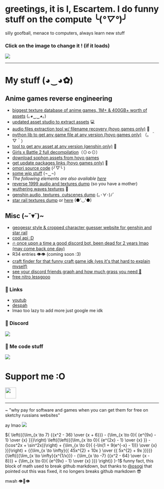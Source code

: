 # greetings, it is I, Escartem. I do funny stuff on the compute ╰(*°▽°*)╯

silly goofball, menace to computers, always learn new stuff

### Click on the image to change it ! (if it loads)

[<img src="https://api.escartem.moe/p/ghm3" />](https://bit.ly/3DVM3vY)

---
# My stuff (◕‿◕✿)

## Anime games reverse engineering
- [biggest texture database of anime games, 1M+ & 400GB+ worth of assets](https://assets.escartem.moe) (｡◕‿‿◕｡)
- [updated asset studio to extract assets](https://github.com/Escartem/AnimeStudio) 💻
- [audio files extraction tool w/ filename recovery (hoyo games only)](https://github.com/Escartem/AnimeWwise) 🎵
- [python lib to get any game file at any version (hoyo games only)](https://pypi.org/project/HoyoDL) （。＾▽＾）
- [tool to get any asset at any version (genshin only)](https://github.com/Escartem/GIAssetLib) 🍉
- [Girls x Battle 2 full decompilation](https://github.com/Escartem/GxB2Decomp)（⊙ｏ⊙）
- [download sophon assets from hoyo games](https://github.com/Escartem/SophonDownloader)
- [get update packages links (hoyo games only)](https://hoyo-updates.vercel.app) 👀
- [omori source code](https://github.com/Escartem/OmoriSource) (╯▽╰ )
- [some wip stuff](https://git.escartem.moe/explore/repos) (¬‿¬)
- *The following elements are also available [here](https://assets.escartem.moe)*
- [reverse 1999 audio and textures dump](https://github.com/Escartem/Reverse1999Dump) (so you have a mother)
- [wuthering waves textures](https://github.com/Escartem/WutheringWavesTextures) 🐢
- [genshin audio, textures, cutscenes dump](https://github.com/umaichanuwu/AnimeLinks/blob/main/README.md) (｡･∀･)ﾉﾞ
- [star rail textures dump](https://github.com/umaichanuwu/AnimeLinks/blob/main/README.md#star-rail) or [here](https://github.com/umaichanuwu/StarRailTextures/blob/main/README.md) (●'◡'●)

## Misc (\~˘▾˘)~
- [geogessr style & cropped character guesser website for genshin and star rail](https://genshin-crop.web.app)
- [cool api :D](https://api.escartem.moe)
- [🔥 once upon a time a good discord bot, been dead for 2 years lmao (may come back one day)](https://blue-bot-web.web.app/)
- R34 entries 👁️👁️ (coming soon :3)
- [craft finder for that funny craft game idk (yes it's that hard to explain myself)](https://github.com/Escartem/InfiniteCraftSearch)
- [see your discord friends graph and how much grass you need 🫵](https://github.com/Escartem/fwendator)
- [free nitro lessgooo](https://github.com/Escartem/GXNitro)

### 🌿 Links

 - [youtub](https://www.youtube.com/channel/UCdJy-MFYbTV26qSyfhJ_mXw)
 - [despah](https://discord.gg/fzRdtVh)
 - lmao too lazy to add more just google me idk

### 🗿 Discord
[<img src="https://api.escartem.moe/p/ghm3/despah" />](https://discord.gg/fzRdtVh)

### 🎴 Me code stuff
[<img src="https://api.escartem.moe/p/ghm3/waka" />](https://bluedb.escartem.moe/img/cat/005AA.jpg)

# Support me :O
[<img src="https://api.escartem.moe/p/ghm3/kofi" style="height: 36px;" />](https://ko-fi.com/J3J03KEUN)

---

~ "why pay for software and games when you can get them for free on sketchy russians websites"

ay lmao
<img src="https://moe-counter.glitch.me/get/@Escartem?theme=moebooru" />

${ \left({{\lim_{x \to 7} {{x^2 - 36} \over {x + 6}}} - {\lim_{x \to 0}{ {e^{9x} - 1} \over {x} }}}\right) \left({\left({{\lim_{x \to 0}{ {e^{2x} - 1} \over {x} }} - (\cos^2x + \sin^2x)}\right) + {\lim_{x \to 0}{ {-\ln(1 + 9(e^{-x} - 1))} \over {x} }}}\right) + {{\lim_{x \to \infty}{{ 45x^{2} + 10x  } \over {{ 5x^{2} + 9x  }}}}}{\left({{\lim_{x \to \infty}{x^{1/x}}} - {\lim_{x \to -7} {{x^2 - 64} \over {x - 8}}} + {\lim_{x \to 0}{ {e^{9x} - 1} \over {x} }}} \right)} }-1$
funny fact, this block of math used to break github markdown, but thanks to [@osogi](https://github.com/osogi) that pointed out this was fixed, it no longers breaks github markdown 😎
 
mwah 👁️👄👁️
